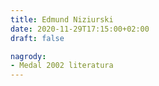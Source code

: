 ```yaml
---
title: Edmund Niziurski
date: 2020-11-29T17:15:00+02:00
draft: false

nagrody:
- Medal 2002 literatura
---
```

